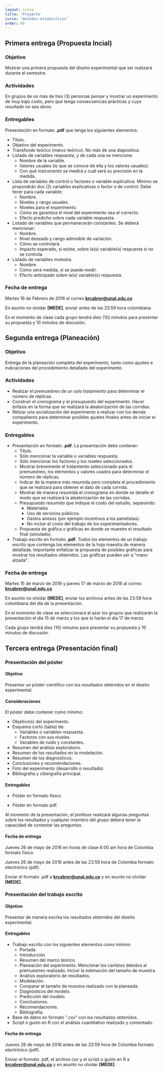 ```yaml
---
layout: curso
title: 'Proyecto'
curso: 'metodos-estadisticos'
order: 05
---
```


## Primera entrega (Propuesta Incial)

### Objetivo

Mostrar una primera propuesta del diseño experimental que ser realizará durante el semestre.

### Actividades

En grupos de no más de tres (3) personas pensar y mostrar un experimento de muy bajo costo, pero que tenga consecuencias prácticas y cuyo resultado no sea obvio.

### Entregables

Presentación en formato **.pdf** que tenga los siguientes elementos:

- Título.
- Objetivo del experimento.
- Transfondo teórico (marco teórico). No más de una diapositiva.
- Listado de variables respuesta, y de cada una se mencione:
  * Nombre de la variable.
  * Valores usuales (lo que se conoce de ella y los valores usuales).
  * Con qué instrumento se medirá y cuál será su precisión en la medida.
- Lista de variables de control o factores o variable explicativa. Mínimo se propondrán dos (2) variables explicativas o factor o de control. Debe tener para cada variable:
  * Nombre.
  * Niveles y rango usuales.
  * Niveles para el experimento.
  * Cómo se garantiza el nivel del experimento sea el correcto.
  * Efecto predicho sobre cada variable respuesta.
- Listado de variables que permanecerán constantes. Se deberá mencionar:
  * Nombre.
  * Nivel deseado y rango admisible de variación.
  * Cómo se controlará.
  * Impacto esperado, si existe, sobre la(s) variable(s) respuesta si no se controla.
- Listado de variables molestia.
  * Nombre.
  * Cómo será medida, si se puede medir.
  * Efecto anticipado sobre la(s) variable(s) respuesta.
      
### Fecha de entrega

Martes 16 de Febrero de 2016 al correo **krcabrer@unal.edu.co**

En asunto no olvidar **[MEDE]**, enviar antes de las 23:59 hora colombiana.

En el momento de clase cada grupo tendrá diez (10) minutos para presentar su propuesta y 10 minutos de discusión.

## Segunda  entrega (Planeación)

### Objetivo

Entrega de la planeación completa del experimento, tanto como ajustes e indicaciones del procedimiento detallado del experimento.

### Actividades

- Realizar el premuestreo de un solo tratamiento para determinar el número de réplicas.
- Construir el cronograma y el presupuesto del experimento. Hacer énfasis en la forma que
  se realizará la aleatorización de las corridas.
- Relizar una socialización del experimento a realizar con los demás compañeros 
  para determinar posibles ajustes finales antes de iniciar el experimento.

### Entregables

- Presentación en formato **.pdf**.
  La presentación debe contener:
  * Título.
  * Sólo mencionar la variable o variables respuesta.
  * Sólo mencionar los factores y los niveles seleccionados.
  * Mostrar brevemente el tratamiento seleccionado para el premuestreo, los elementos y valores usados para determinar el número de réplicas.
  * Indicar de la manera más resumida pero completa el procedimiento que se realizará para obtener el dato de cada corrida.
  * Mostrar de manera resumida el cronograma en donde se detalle el modo que
    se realizará la aleatorización de las corridas.
  * Presupuesto resumido que indique el costo del estudio, separando:
    - Materiales
    - Uso de servicios públicos.
    - Gastos anexos (por ejemplo incentivos a los panelistas).
    - No incluir el costo del trabajo de los experimentadores.
  * Propuesta de gráfica o gráficas en donde se muestre el resultado final (simulado).
- Trabajo escrito en formato **.pdf**.
  Todos los elementos de un trabajo escrito que contenga los elementos de la hoja maestra de manera detallada.
  Importante enfatizar la propuesta de posibles gráficas para mostrar los resultados obtenidos.
  Las gráficas pueden ser a "mano alzada".

### Fecha de entrega

Martes 15 de marzo de 2016 y jueves 17 de marzo de 2016 al correo **krcabrer@unal.edu.co**

En asunto no olvidar **[MEDE]**, enviar los archivos antes de las 23:59 hora colombiana del día de la presentación.

En el momento de clase se seleccionará al azar los grupos que 
realizarán la presentación el día 15 de marzo y los que lo harán el día 17 de marzo.

Cada grupo tendrá diez (10) minutos para presentar su propuesta y 10 minutos de discusión.

## Tercera  entrega (Presentación final)

### Presentación del póster

#### Objetivo

Presentar un póster científico con los resultados obtenidos en el diseño experimental.

#### Consideraciones

El póster debe contener como mínimo:

- Objetivo(s) del experimento.
- Esquema corto (tabla) de:
  * Variables o variables respuesta.
  * Factores con sus niveles.
  * Variables de ruido y constantes.
- Resumen del análisis exploratorio.
- Resumen de los resultados en la modelación.
- Resumen de los diagnósticos.
- Conclusiones y recomendaciones.
- Foto del experimento (desarrollo o resultado).
- Bibliografía y cibergrafía principal.

#### Entregables

- Póster en formato físico. 
   
- Póster en formato pdf.

Al momento de la presentación, el profesor realizará algunas preguntas
sobre los resultados y cualquier miembro 
del grupo deberá tener la capacidad de contestar las preguntas.

#### Fecha de entrega

Jueves 26 de mayo de 2016 en horas de clase 6:00 am hora de Colombia formato físico.

Jueves 26 de mayo de 2016 antes de las 23:59 hora de Colombia formato electrónico (pdf).

Enviar el formato .pdf a  **krcabrer@unal.edu.co** y 
en asunto no olvidar **[MEDE]**.

### Presentación del trabajo escrito

#### Objetivo

Presentar de manera escrita los resultados obtenidos del diseño experimental.

#### Entregables

- Trabajo escrito con los siguientes elementos como mínimo
  * Portada
  * Introducción
  * Resumen del marco teórico.
  * Planeación del experimento: Mencionar los cambios debidos al premuestreo realizado.
    Incluir la estimación del tamaño de muestra.
  * Análisis exploratorio de resultados.
  * Modelación.
  * Comparar el tamaño de muestra realizado con la planeada.
  * Diagnósticos del modelo.
  * Predicción del modelo.
  * Conclusiones. 
  * Recomendaciones.
  * Bibliografía.
- Base de datos en formato ".csv" con los resultados obtenidos.
- Script o guión en R con el análisis cuantitativo realizado y comentado.

#### Fecha de entrega

Jueves 26 de mayo de 2016 antes de las 23:59 hora de Colombia formato electrónico (pdf).

Enviar el formato .pdf, el archivo csv y el script o guión en R a  **krcabrer@unal.edu.co** y 
en asunto no olvidar **[MEDE]**.


